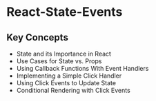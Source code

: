 # React-State-Events

## Key Concepts

* State and its Importance in React
* Use Cases for State vs. Props
* Using Callback Functions With Event Handlers
* Implementing a Simple Click Handler
* Using Click Events to Update State
* Conditional Rendering with Click Events